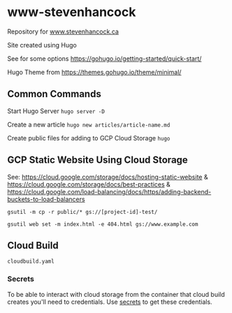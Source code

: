 # www-stevenhancock
Repository for www.stevenhancock.ca


Site created using Hugo

See for some options https://gohugo.io/getting-started/quick-start/

Hugo Theme from https://themes.gohugo.io/theme/minimal/


## Common Commands
Start Hugo Server
`hugo server -D`

Create a new article
`hugo new articles/article-name.md`

Create public files for adding to GCP Cloud Storage
`hugo`

## GCP Static Website Using Cloud Storage

See: https://cloud.google.com/storage/docs/hosting-static-website & https://cloud.google.com/storage/docs/best-practices & https://cloud.google.com/load-balancing/docs/https/adding-backend-buckets-to-load-balancers


`gsutil -m cp -r public/* gs://[project-id]-test/`

`gsutil web set -m index.html -e 404.html gs://www.example.com`


## Cloud Build
`cloudbuild.yaml`

### Secrets
To be able to interact with cloud storage from the container that cloud build creates you'll need to credentials. Use [secrets](https://cloud.google.com/cloud-build/docs/securing-builds/use-encrypted-secrets-credentials) to get these credentials.